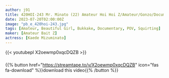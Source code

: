 ```yaml
---
author: j91
title: 420HOI-243 Mr. Minato (22) Amateur Hoi Hoi Z/Amateur/Gonzo/Documentary/Beautiful Girl/College Student/Squirting/Facial Cumshot/Personal Photography (Kaede Mizuminato)
date: 2023-07-20T02:00:00Z
image: "pb_e_420hoi-243.jpg"
tags: [Amateur, Beautiful Girl, Bukkake, Documentary, POV, Squirting]
maker: [Amateur Bait Z]
actress: [Kaede Mizuminato]
---
```



{{< youtubepl X2oewmp0xqcDQZB >}}
###

{{% button href="https://streamtape.to/v/X2oewmp0xqcDQZB" icon="fas fa-download" %}}download this video{{% /button %}}

